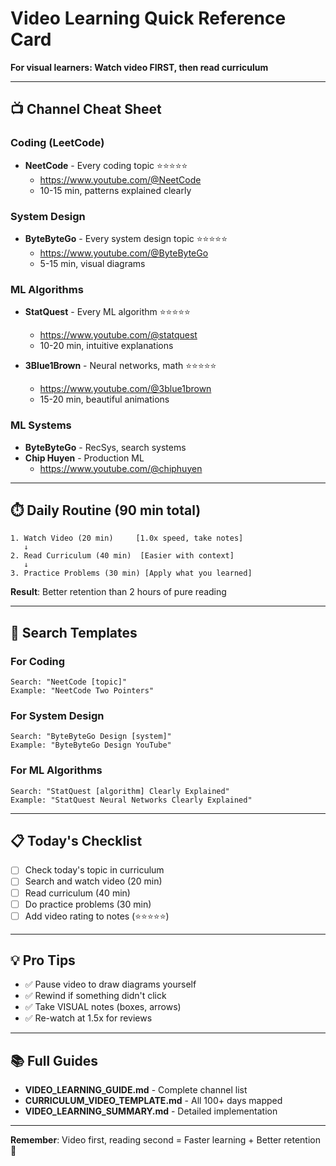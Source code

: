 # Video Learning Quick Reference Card

**For visual learners: Watch video FIRST, then read curriculum**

---

## 📺 Channel Cheat Sheet

### Coding (LeetCode)
- **NeetCode** - Every coding topic ⭐⭐⭐⭐⭐
  - https://www.youtube.com/@NeetCode
  - 10-15 min, patterns explained clearly

### System Design
- **ByteByteGo** - Every system design topic ⭐⭐⭐⭐⭐
  - https://www.youtube.com/@ByteByteGo
  - 5-15 min, visual diagrams

### ML Algorithms
- **StatQuest** - Every ML algorithm ⭐⭐⭐⭐⭐
  - https://www.youtube.com/@statquest
  - 10-20 min, intuitive explanations

- **3Blue1Brown** - Neural networks, math ⭐⭐⭐⭐⭐
  - https://www.youtube.com/@3blue1brown
  - 15-20 min, beautiful animations

### ML Systems
- **ByteByteGo** - RecSys, search systems
- **Chip Huyen** - Production ML
  - https://www.youtube.com/@chiphuyen

---

## ⏱️ Daily Routine (90 min total)

```
1. Watch Video (20 min)     [1.0x speed, take notes]
   ↓
2. Read Curriculum (40 min)  [Easier with context]
   ↓
3. Practice Problems (30 min) [Apply what you learned]
```

**Result**: Better retention than 2 hours of pure reading

---

## 🎯 Search Templates

### For Coding
```
Search: "NeetCode [topic]"
Example: "NeetCode Two Pointers"
```

### For System Design
```
Search: "ByteByteGo Design [system]"
Example: "ByteByteGo Design YouTube"
```

### For ML Algorithms
```
Search: "StatQuest [algorithm] Clearly Explained"
Example: "StatQuest Neural Networks Clearly Explained"
```

---

## 📋 Today's Checklist

- [ ] Check today's topic in curriculum
- [ ] Search and watch video (20 min)
- [ ] Read curriculum (40 min)
- [ ] Do practice problems (30 min)
- [ ] Add video rating to notes (⭐⭐⭐⭐⭐)

---

## 💡 Pro Tips

- ✅ Pause video to draw diagrams yourself
- ✅ Rewind if something didn't click
- ✅ Take VISUAL notes (boxes, arrows)
- ✅ Re-watch at 1.5x for reviews

---

## 📚 Full Guides

- **VIDEO_LEARNING_GUIDE.md** - Complete channel list
- **CURRICULUM_VIDEO_TEMPLATE.md** - All 100+ days mapped
- **VIDEO_LEARNING_SUMMARY.md** - Detailed implementation

---

**Remember**: Video first, reading second = Faster learning + Better retention 🚀
